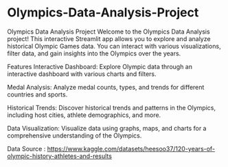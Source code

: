 # Olympics-Data-Analysis-Project

Olympics Data Analysis Project
Welcome to the Olympics Data Analysis project! This interactive Streamlit app allows you to explore and analyze historical Olympic Games data. You can interact with various visualizations, filter data, and gain insights into the Olympics over the years.

Features
Interactive Dashboard: Explore Olympic data through an interactive dashboard with various charts and filters.

Medal Analysis: Analyze medal counts, types, and trends for different countries and sports.

Historical Trends: Discover historical trends and patterns in the Olympics, including host cities, athlete demographics, and more.

Data Visualization: Visualize data using graphs, maps, and charts for a comprehensive understanding of the Olympics.

Data Source : 
https://www.kaggle.com/datasets/heesoo37/120-years-of-olympic-history-athletes-and-results

